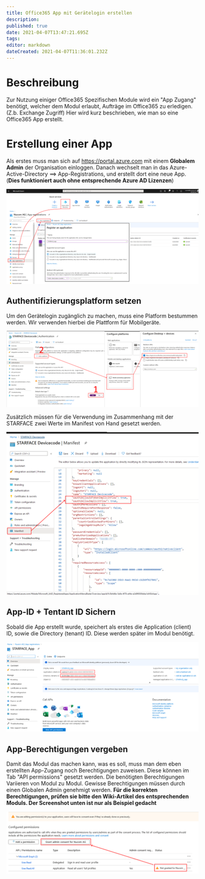 ```yaml
---
title: Office365 App mit Gerätelogin erstellen
description: 
published: true
date: 2021-04-07T13:47:21.695Z
tags: 
editor: markdown
dateCreated: 2021-04-07T11:36:01.232Z
---
```


# Beschreibung
Zur Nutzung einiger Office365 Spezifischen Module wird ein "App Zugang" benötigt, welcher dem Modul erlaubt, Aufträge im Office365 zu erledigen. (Z.b. Exchange Zugriff)
Hier wird kurz beschrieben, wie man so eine Office365 App erstellt.
# Erstellung einer App
Als erstes muss man sich auf https://portal.azure.com mit einem **Globalem Admin** der Organisation einloggen.
Danach wechselt man in das Azure-Active-Directory ==> App-Registrations, und erstellt dort eine neue App.
(**Dies funktioniert auch ohne entsprechende Azure AD Lizenzen**)

![Create App](/uploads/office-365-client-app/create-app.png "Create App")
## Authentifizierungsplatform setzen
Um den Gerätelogin zugänglich zu machen, muss eine Platform bestummen werden.
Wir verwenden hierbei die Plattform für Mobilgeräte.

![Office 365 Devicecode Platform](/uploads/office-365-devicecode-app/office-365-devicecode-platform.png "Office 365 Devicecode Platform")

Zusätzlich müssen für die Verwendung im Zusammenhang mit der STARFACE zwei Werte im Manifest von Hand gesetzt werden.

![Office 365 Devicecode Implicit Flow](/uploads/office-365-devicecode-app/office-365-devicecode-implicit-flow.png "Office 365 Devicecode Implicit Flow")
## App-ID + Tentant ID Sichern

Sobald die App erstellt wurde, speichert als erstes die Application (client) ID, sowie die Directory (tenant) ID.
Diese werden später im Modul benötigt.

![App Info](/uploads/office-365-client-app/app-info.png "App Info")

## App-Berechtigungen vergeben

Damit das Modul das machen kann, was es soll, muss man dem eben erstellten App-Zugang noch Berechtigungen zuweisen. Diese können im Tab "API permissions" gesetzt werden.
Die benötigten Berechtigungen Variieren von Modul zu Modul. 
Gewisse Berechtigungen müssen durch einen Globalen Admin genehmigt werden.
**Für die korrekten Berechtigungen, prüfen sie bitte den Wiki-Artikel des entsprechenden Moduls. Der Screenshot unten ist nur als Beispiel gedacht**

![Admin Consent](/uploads/office-365-client-app/admin-consent.png "Admin Consent")
